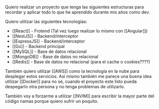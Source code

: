 Quiero realizar un proyecto que tenga las siguientes estructuras para recordar y aplicar todo lo que he aprendido durante mis años como dev.

Quiero utilizar las siguientes tecnologías:

- [[React]] - Frotend (Tal vez luego realizar lo mismo con [[Angular]])
- [[NestJS]] - Backend/interceptor
- [[ExpressJS]] - Backend/interceptor
- [[Go]] - Backend principal
- [[MySQL]] - Base de datos relacional
- [[MongoDB]] - Base de datos no relacional
- [[Redis]] - Base de datos no relacional (para el cache o cookies????)

También quiero utilizar [[AWS]] como la tecnología en la nube para desplegar estos servicios. Así mismo también me parece una buena idea utilizar [[Docker]] para no sé, cuando el proyecto este listo pueda despegarlo otra persona y no tenga problemas de utilizarlo.

También voy a forzarme a utilizar [[NVIM]] para escribir la mayor parte del código namas porque quiero sufrir un poquito.
